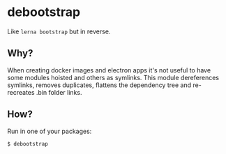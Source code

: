 # debootstrap

Like `lerna bootstrap` but in reverse.

## Why?

When creating docker images and electron apps it's not useful to have some modules hoisted and others as symlinks.  This module dereferences symlinks, removes duplicates, flattens the dependency tree and re-recreates .bin folder links.

## How?

Run in one of your packages:

```
$ debootstrap
```
